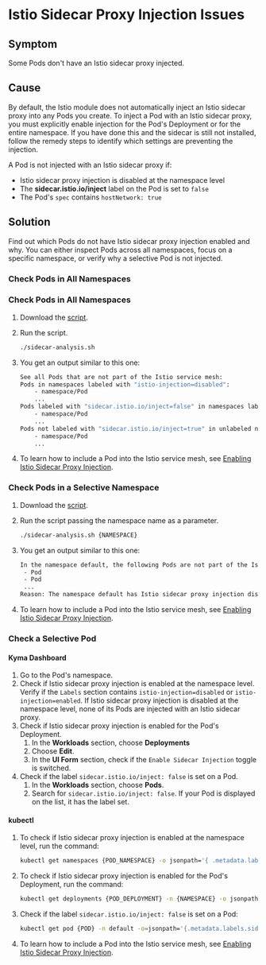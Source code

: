 # Istio Sidecar Proxy Injection Issues

## Symptom

Some Pods don't have an Istio sidecar proxy injected.

## Cause

By default, the Istio module does not automatically inject an Istio sidecar proxy into any Pods you create. To inject a Pod with an Istio sidecar proxy, you must explicitly enable injection for the Pod's Deployment or for the entire namespace. If you have done this and the sidecar is still not installed, follow the remedy steps to identify which settings are preventing the injection.

A Pod is not injected with an Istio sidecar proxy if:
- Istio sidecar proxy injection is disabled at the namespace level
- The **sidecar.istio.io/inject** label on the Pod is set to `false`
- The Pod's `spec` contains `hostNetwork: true`

## Solution

Find out which Pods do not have Istio sidecar proxy injection enabled and why. You can either inspect Pods across all namespaces, focus on a specific namespace, or verify why a selective Pod is not injected.

### Check Pods in All Namespaces
### Check Pods in All Namespaces
1. Download the [script](../../assets/sidecar-analysis.sh).
2. Run the script.

    ```bash
    ./sidecar-analysis.sh
    ```

3. You get an output similar to this one:

    ```bash
    See all Pods that are not part of the Istio service mesh:
    Pods in namespaces labeled with "istio-injection=disabled":
        - namespace/Pod
        ...
    Pods labeled with "sidecar.istio.io/inject=false" in namespaces labeled with "istio-injection=enabled":
        - namespace/Pod
        ...
    Pods not labeled with "sidecar.istio.io/inject=true" in unlabeled namespaces:
        - namespace/Pod
        ...
    ```
4. To learn how to include a Pod into the Istio service mesh, see [Enabling Istio Sidecar Proxy Injection](../tutorials/01-40-enable-sidecar-injection.md).

### Check Pods in a Selective Namespace

1. Download the [script](../../assets/sidecar-analysis.sh).
2. Run the script passing the namespace name as a parameter.

    ```bash
    ./sidecar-analysis.sh {NAMESPACE}
    ```

3. You get an output similar to this one:

    ```bash
    In the namespace default, the following Pods are not part of the Istio service mesh:
     - Pod
     - Pod
     ...
    Reason: The namespace default has Istio sidecar proxy injection disabled, so none of its Pods have been injected with an Istio sidecar proxy.
    ```
4. To learn how to include a Pod into the Istio service mesh, see [Enabling Istio Sidecar Proxy Injection](../tutorials/01-40-enable-sidecar-injection.md).

### Check a Selective Pod

<!-- tabs:start -->

#### **Kyma Dashboard**

1. Go to the Pod's namespace.
2. Check if Istio sidecar proxy injection is enabled at the namespace level.
    Verify if the `Labels` section contains `istio-injection=disabled` or `istio-injection=enabled`. If Istio sidecar proxy injection is disabled at the namespace level, none of its Pods are injected with an Istio sidecar proxy.
3. Check if Istio sidecar proxy injection is enabled for the Pod's Deployment.
   1. In the **Workloads** section, choose **Deployments**
   2. Choose **Edit**. 
   3. In the **UI Form** section, check if the `Enable Sidecar Injection` toggle is switched.
4. Check if the label `sidecar.istio.io/inject: false` is set on a Pod.
   1. In the **Workloads** section, choose **Pods**.
   2. Search for `sidecar.istio.io/inject: false`. 
   If your Pod is displayed on the list, it has the label set.

#### **kubectl**

1. To check if Istio sidecar proxy injection is enabled at the namespace level, run the command:

    ```bash
    kubectl get namespaces {POD_NAMESPACE} -o jsonpath='{ .metadata.labels.istio-injection }'
    ```

2. To check if Istio sidecar proxy injection is enabled for the Pod's Deployment, run the command:

    ```bash
    kubectl get deployments {POD_DEPLOYMENT} -n {NAMESPACE} -o jsonpath='{ .spec.template.metadata.labels }'
    ```
3. Check if the label `sidecar.istio.io/inject: false` is set on a Pod:
    ```bash
    kubectl get pod {POD} -n default -o=jsonpath='{.metadata.labels.sidecar\.istio\.io/inject}
    ```
4. To learn how to include a Pod into the Istio service mesh, see [Enabling Istio Sidecar Proxy Injection](https://help.sap.com/docs/btp/sap-business-technology-platform-internal/enabling-istio-sidecar-proxy?locale=en-US&state=DRAFT&version=Internal).